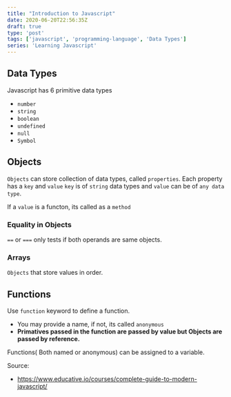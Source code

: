 ```yaml
---
title: "Introduction to Javascript"
date: 2020-06-20T22:56:35Z
draft: true
type: 'post'
tags: ['javascript', 'programming-language', 'Data Types']
series: 'Learning Javascript'
---
```


## Data Types

Javascript has 6 primitive data types
- `number`
- `string`
- `boolean`
- `undefined`
- `null`
- `Symbol`


## Objects

`Objects` can store collection of data types, called `properties`.
Each property has a `key` and `value`
`key` is of `string` data types and `value` can be of `any data type`.

If a `value` is a functon, its called as a `method`

### Equality in Objects

`==` or `===` only tests if both operands are same objects. 

### Arrays

`Objects` that store values in order.


## Functions

Use `function` keyword to define a function. 
- You may provide a name, if not, its called `anonymous`
- **Primatives passed in the function are passed by value but Objects are passed by reference.**

Functions( Both named or anonymous) can be assigned to a variable.

Source: 
- https://www.educative.io/courses/complete-guide-to-modern-javascript/